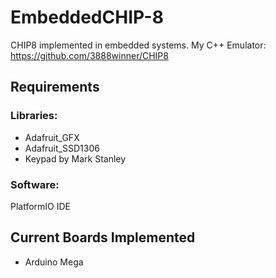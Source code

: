 # EmbeddedCHIP-8
CHIP8 implemented in embedded systems.
My C++ Emulator: https://github.com/3888winner/CHIP8

## Requirements
### Libraries:
* Adafruit_GFX
* Adafruit_SSD1306 
* Keypad by Mark Stanley

### Software:
PlatformIO IDE

## Current Boards Implemented
* Arduino Mega

